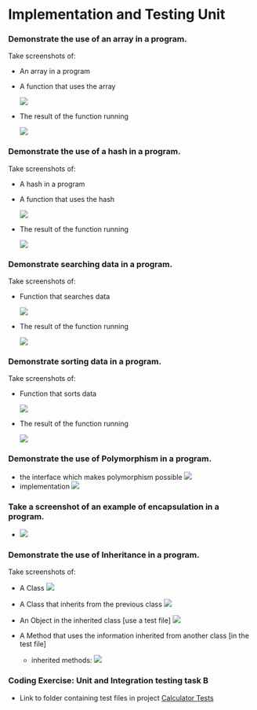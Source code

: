 # Implementation and Testing Unit

### Demonstrate the use of an array in a program.
Take screenshots of:
- An array in a program
- A function that uses the array

  ![](../screenshots/array_in_program.png)

- The result of the function running

  ![](../screenshots/array_result_of_function.png)



### Demonstrate the use of a hash in a program.
Take screenshots of:
- A hash in a program
- A function that uses the hash

  ![](../screenshots/hash_function.png)

- The result of the function running

  ![](../screenshots/hash_function_output.png)

### Demonstrate searching data in a program.
Take screenshots of:
- Function that searches data

  ![](../screenshots/sorted_data_transactions_function.png)
- The result of the function running

  ![](../screenshots/search_for_cash_output.png)


### Demonstrate sorting data in a program.
Take screenshots of:

- Function that sorts data

  ![](../screenshots/sorted_data_transactions_function.png)
- The result of the function running

  ![](../screenshots/sorted_transactions_output.png)

### Demonstrate the use of Polymorphism in a program.
- the interface which makes polymorphism possible
![](../screenshots/polymorphism_interface.png)
- implementation
![](../screenshots/polymorphism.png)


### Take a screenshot of an example of encapsulation in a program.
- ![](../screenshots/encapsulation.png)

### Demonstrate the use of Inheritance in a program.
Take screenshots of:

- A Class
![](../screenshots/polymorphism.png)

- A Class that inherits from the previous class
![](../screenshots/inheritance.png)

- An Object in the inherited class [use a test file]
  ![](../screenshots/inheritance_child.png)


- A Method that uses the information inherited from another class [in the test file]
  - inherited methods:
  ![](../screenshots/inheritance_parent_methods.png)


### Coding Exercise: Unit and Integration testing task B
- Link to folder containing test files in project
  [Calculator Tests](https://github.com/docljn/ljnoble_pda/tree/master/i_and_t/javascript_calculator/tests)
